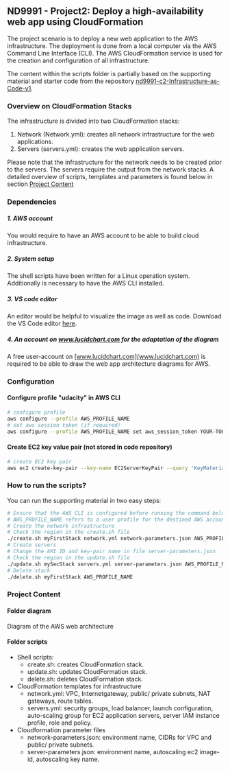 ## ND9991 - Project2: Deploy a high-availability web app using CloudFormation
The project scenario is to deploy a new web application to the AWS infrastructure.
The deployment is done from a local computer via the AWS Command Line Interface (CLI). The AWS CloudFormation service is used for the creation and configuration of all infrastructure.

The content within the scripts folder is partially based on the supporting material and starter code from the repository [nd9991-c2-Infrastructure-as-Code-v1](https://github.com/udacity/nd9991-c2-Infrastructure-as-Code-v1).

### Overview on CloudFormation Stacks
The infrastructure is divided into two CloudFormation stacks:
1. Network (Network.yml): creates all network infrastructure for the web applications.
2. Servers (servers.yml): creates the web application servers.

Please note that the infrastructure for the network needs to be created prior to the servers. The servers require the output from the network stacks.
A detailed overview of scripts, templates and parameters is found below in section [Project Content](#project-content)

### Dependencies
##### 1. AWS account
You would require to have an AWS account to be able to build cloud infrastructure.

##### 2. System setup
The shell scripts have been written for a Linux operation system. Additionally is necessary to have the AWS CLI installed.

##### 3. VS code editor
An editor would be helpful to visualize the image as well as code. Download the VS Code editor [here](https://code.visualstudio.com/download).

##### 4. An account on www.lucidchart.com for the adaptation of the diagram
A free user-account on [www.lucidchart.com](www.lucidchart.com) is required to be able to draw the web app architecture diagrams for AWS.

### Configuration
#### Configure profile "udacity" in AWS CLI
```bash
# configure profile
aws configure --profile AWS_PROFILE_NAME
# set aws session token (if required)
aws configure --profile AWS_PROFILE_NAME set aws_session_token YOUR-TOKEN
```

#### Create EC2 key value pair (not stored in code repository)
```bash
# create EC2 key pair
aws ec2 create-key-pair --key-name EC2ServerKeyPair --query 'KeyMaterial' --output text > EC2ServerKeyPair.pem --profile AWS_PROFILE_NAME
```

### How to run the scripts?
You can run the supporting material in two easy steps:
```bash
# Ensure that the AWS CLI is configured before running the command below
# AWS_PROFILE_NAME refers to a user profile for the destined AWS account
# Create the network infrastructure
# Check the region in the create.sh file
./create.sh myFirstStack network.yml network-parameters.json AWS_PROFILE_NAME
# Create servers
# Change the AMI ID and key-pair name in file server-parameters.json
# Check the region in the update.sh file
./update.sh mySecStack servers.yml server-parameters.json AWS_PROFILE_NAME
# Delete stack
./delete.sh myFirstStack AWS_PROFILE_NAME
```

<a name="project-content"></a>
### Project Content

#### Folder diagram
Diagram of the AWS web architecture

#### Folder scripts
- Shell scripts:
    - create&#46;sh: creates CloudFormation stack.
    - update&#46;sh: updates CloudFormation stack.
    - delete&#46;sh: deletes CloudFormation stack.
- CloudFormation templates for infrastructure
    - network&#46;yml: VPC, Internetgateway, public/ private subnets, NAT gateways, route tables.
    - servers&#46;yml: security groups, load balancer, launch configuration, auto-scaling group for EC2 application servers, server IAM instance profile, role and policy.
- Cloudformation parameter files
    - network-parameters&#46;json: environment name, CIDRs for VPC and public/ private subnets.
    - server-parameters&#46;json: environment name, autoscaling ec2 image-id, autoscaling key name.